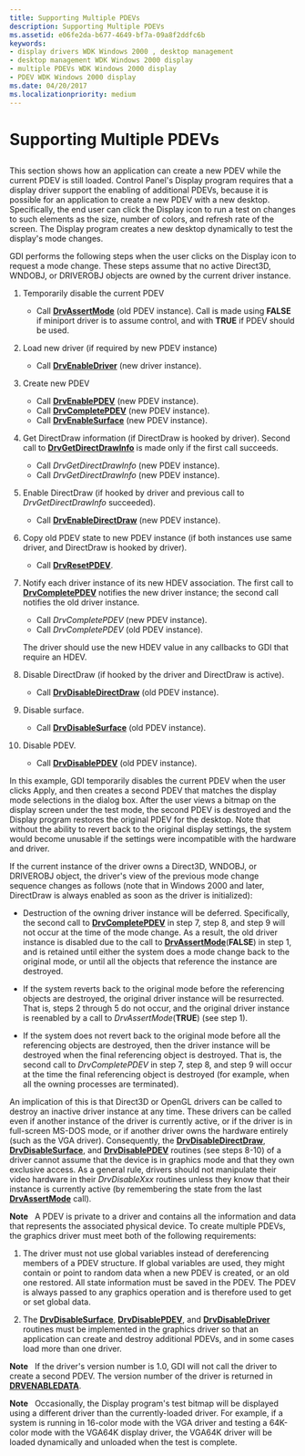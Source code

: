 ```yaml
---
title: Supporting Multiple PDEVs
description: Supporting Multiple PDEVs
ms.assetid: e06fe2da-b677-4649-bf7a-09a8f2ddfc6b
keywords:
- display drivers WDK Windows 2000 , desktop management
- desktop management WDK Windows 2000 display
- multiple PDEVs WDK Windows 2000 display
- PDEV WDK Windows 2000 display
ms.date: 04/20/2017
ms.localizationpriority: medium
---
```


# Supporting Multiple PDEVs


## <span id="ddk_supporting_multiple_pdevs_gg"></span><span id="DDK_SUPPORTING_MULTIPLE_PDEVS_GG"></span>


This section shows how an application can create a new PDEV while the current PDEV is still loaded. Control Panel's Display program requires that a display driver support the enabling of additional PDEVs, because it is possible for an application to create a new PDEV with a new desktop. Specifically, the end user can click the Display icon to run a test on changes to such elements as the size, number of colors, and refresh rate of the screen. The Display program creates a new desktop dynamically to test the display's mode changes.

GDI performs the following steps when the user clicks on the Display icon to request a mode change. These steps assume that no active Direct3D, WNDOBJ, or DRIVEROBJ objects are owned by the current driver instance.

1.  Temporarily disable the current PDEV
    -   Call [**DrvAssertMode**](/windows/desktop/api/winddi/nf-winddi-drvassertmode) (old PDEV instance). Call is made using **FALSE** if miniport driver is to assume control, and with **TRUE** if PDEV should be used.

2.  Load new driver (if required by new PDEV instance)
    -   Call [**DrvEnableDriver**](/windows/desktop/api/winddi/nf-winddi-drvenabledriver) (new driver instance).

3.  Create new PDEV
    -   Call [**DrvEnablePDEV**](/windows/desktop/api/winddi/nf-winddi-drvenablepdev) (new PDEV instance).
    -   Call [**DrvCompletePDEV**](/windows/desktop/api/winddi/nf-winddi-drvcompletepdev) (new PDEV instance).
    -   Call [**DrvEnableSurface**](/windows/desktop/api/winddi/nf-winddi-drvenablesurface) (new PDEV instance).

4.  Get DirectDraw information (if DirectDraw is hooked by driver). Second call to [**DrvGetDirectDrawInfo**](/windows/desktop/api/winddi/nf-winddi-drvgetdirectdrawinfo) is made only if the first call succeeds.
    -   Call *DrvGetDirectDrawInfo* (new PDEV instance).
    -   Call *DrvGetDirectDrawInfo* (new PDEV instance).

5.  Enable DirectDraw (if hooked by driver and previous call to *DrvGetDirectDrawInfo* succeeded).
    -   Call [**DrvEnableDirectDraw**](/windows/desktop/api/winddi/nf-winddi-drvenabledirectdraw) (new PDEV instance).

6.  Copy old PDEV state to new PDEV instance (if both instances use same driver, and DirectDraw is hooked by driver).
    -   Call [**DrvResetPDEV**](/windows/desktop/api/winddi/nf-winddi-drvresetpdev).

7.  Notify each driver instance of its new HDEV association. The first call to [**DrvCompletePDEV**](/windows/desktop/api/winddi/nf-winddi-drvcompletepdev) notifies the new driver instance; the second call notifies the old driver instance.

    -   Call *DrvCompletePDEV* (new PDEV instance).
    -   Call *DrvCompletePDEV* (old PDEV instance).

    The driver should use the new HDEV value in any callbacks to GDI that require an HDEV.

8.  Disable DirectDraw (if hooked by the driver and DirectDraw is active).
    -   Call [**DrvDisableDirectDraw**](/windows/desktop/api/winddi/nf-winddi-drvdisabledirectdraw) (old PDEV instance).

9.  Disable surface.
    -   Call [**DrvDisableSurface**](/windows/desktop/api/winddi/nf-winddi-drvdisablesurface) (old PDEV instance).

10. Disable PDEV.
    -   Call [**DrvDisablePDEV**](/windows/desktop/api/winddi/nf-winddi-drvdisablepdev) (old PDEV instance).

In this example, GDI temporarily disables the current PDEV when the user clicks Apply, and then creates a second PDEV that matches the display mode selections in the dialog box. After the user views a bitmap on the display screen under the test mode, the second PDEV is destroyed and the Display program restores the original PDEV for the desktop. Note that without the ability to revert back to the original display settings, the system would become unusable if the settings were incompatible with the hardware and driver.

If the current instance of the driver owns a Direct3D, WNDOBJ, or DRIVEROBJ object, the driver's view of the previous mode change sequence changes as follows (note that in Windows 2000 and later, DirectDraw is always enabled as soon as the driver is initialized):

-   Destruction of the owning driver instance will be deferred. Specifically, the second call to [**DrvCompletePDEV**](/windows/desktop/api/winddi/nf-winddi-drvcompletepdev) in step 7, step 8, and step 9 will not occur at the time of the mode change. As a result, the old driver instance is disabled due to the call to [**DrvAssertMode**](/windows/desktop/api/winddi/nf-winddi-drvassertmode)(**FALSE**) in step 1, and is retained until either the system does a mode change back to the original mode, or until all the objects that reference the instance are destroyed.

-   If the system reverts back to the original mode before the referencing objects are destroyed, the original driver instance will be resurrected. That is, steps 2 through 5 do not occur, and the original driver instance is reenabled by a call to *DrvAssertMode*(**TRUE**) (see step 1).

-   If the system does not revert back to the original mode before all the referencing objects are destroyed, then the driver instance will be destroyed when the final referencing object is destroyed. That is, the second call to *DrvCompletePDEV* in step 7, step 8, and step 9 will occur at the time the final referencing object is destroyed (for example, when all the owning processes are terminated).

An implication of this is that Direct3D or OpenGL drivers can be called to destroy an inactive driver instance at any time. These drivers can be called even if another instance of the driver is currently active, or if the driver is in full-screen MS-DOS mode, or if another driver owns the hardware entirely (such as the VGA driver). Consequently, the [**DrvDisableDirectDraw**](/windows/desktop/api/winddi/nf-winddi-drvdisabledirectdraw), [**DrvDisableSurface**](/windows/desktop/api/winddi/nf-winddi-drvdisablesurface), and [**DrvDisablePDEV**](/windows/desktop/api/winddi/nf-winddi-drvdisablepdev) routines (see steps 8-10) of a driver cannot assume that the device is in graphics mode and that they own exclusive access. As a general rule, drivers should not manipulate their video hardware in their *DrvDisableXxx* routines unless they know that their instance is currently active (by remembering the state from the last [**DrvAssertMode**](/windows/desktop/api/winddi/nf-winddi-drvassertmode) call).

**Note**   A PDEV is private to a driver and contains all the information and data that represents the associated physical device. To create multiple PDEVs, the graphics driver must meet both of the following requirements:
1.  The driver must not use global variables instead of dereferencing members of a PDEV structure. If global variables are used, they might contain or point to random data when a new PDEV is created, or an old one restored. All state information must be saved in the PDEV. The PDEV is always passed to any graphics operation and is therefore used to get or set global data.

2.  The [**DrvDisableSurface**](/windows/desktop/api/winddi/nf-winddi-drvdisablesurface), [**DrvDisablePDEV**](/windows/desktop/api/winddi/nf-winddi-drvdisablepdev), and [**DrvDisableDriver**](/windows/desktop/api/winddi/nf-winddi-drvdisabledriver) routines must be implemented in the graphics driver so that an application can create and destroy additional PDEVs, and in some cases load more than one driver.

 

**Note**   If the driver's version number is 1.0, GDI will not call the driver to create a second PDEV. The version number of the driver is returned in [**DRVENABLEDATA**](/windows/desktop/api/winddi/ns-winddi-tagdrvenabledata).

 

**Note**   Occasionally, the Display program's test bitmap will be displayed using a different driver than the currently-loaded driver. For example, if a system is running in 16-color mode with the VGA driver and testing a 64K-color mode with the VGA64K display driver, the VGA64K driver will be loaded dynamically and unloaded when the test is complete.

 

 

